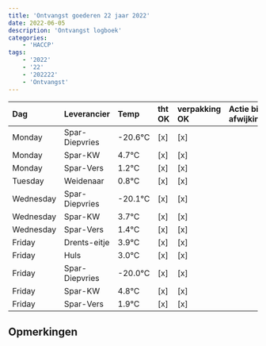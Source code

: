 ```yaml
---
title: 'Ontvangst goederen 22 jaar 2022'
date: 2022-06-05
description: 'Ontvangst logboek'
categories:
    - 'HACCP'
tags:
    - '2022'
    - '22'
    - '202222'
    - 'Ontvangst'
---
```

| Dag | Leverancier | Temp | tht OK | verpakking OK | Actie bij afwijking | Controle door |
|:---|:---|:---|:---|:---|:---|:---|
| Monday | Spar-Diepvries | -20.6°C | [x] | [x] | | DPater |
| Monday | Spar-KW | 4.7°C | [x] | [x] | | DPater |
| Monday | Spar-Vers | 1.2°C | [x] | [x] | | DPater |
| Tuesday | Weidenaar | 0.8°C | [x] | [x] | | DPater |
| Wednesday | Spar-Diepvries | -20.1°C | [x] | [x] | | WPater |
| Wednesday | Spar-KW | 3.7°C | [x] | [x] | | WPater |
| Wednesday | Spar-Vers | 1.4°C | [x] | [x] | | WPater |
| Friday | Drents-eitje | 3.9°C | [x] | [x] | | WPater |
| Friday | Huls | 3.0°C | [x] | [x] | | WPater |
| Friday | Spar-Diepvries | -20.0°C | [x] | [x] | | WPater |
| Friday | Spar-KW | 4.8°C | [x] | [x] | | WPater |
| Friday | Spar-Vers | 1.9°C | [x] | [x] | | WPater |

## Opmerkingen


